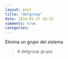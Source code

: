 ```yaml
---
layout: post
title: "delgroup"
date: 2014-01-27 18:32
comments: true
categories: 
---
```

Elimina un grupo del sistema

>\# delgroup grupo

